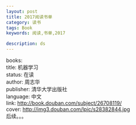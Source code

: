 ```yaml
---
layout: post
title: 2017阅读书单
category: 读书
tags: Book
keywords: 阅读,书单,2017

description: ds
---
```

books:   
     title: 机器学习  
      status: 在读  
      author: 周志华  
      publisher: 清华大学出版社  
      language: 中文  
      link: http://book.douban.com/subject/26708119/          
      cover: http://img3.douban.com/lpic/s28382844.jpg  
      后续。。。
      